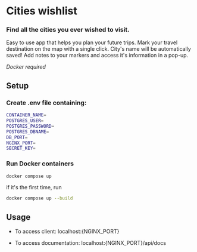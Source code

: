 # Cities wishlist

### Find all the cities you ever wished to visit. 

Easy to use app that helps you plan your future trips. 
Mark your travel destination on the map with a single click. City's name will be automatically saved! Add notes to your markers and access it's information in a pop-up.

_Docker required_

## Setup
### Create .env file containing:
```sh
CONTAINER_NAME=
POSTGRES_USER=
POSTGRES_PASSWORD=
POSTGRES_DBNAME=
DB_PORT=
NGINX_PORT=
SECRET_KEY=
```
### Run Docker containers
```sh
docker compose up 
```
if it's the first time, run
```sh
docker compose up --build
```

## Usage
* To access client:
localhost:{NGINX_PORT}

* To access documentation:
localhost:{NGINX_PORT}/api/docs
